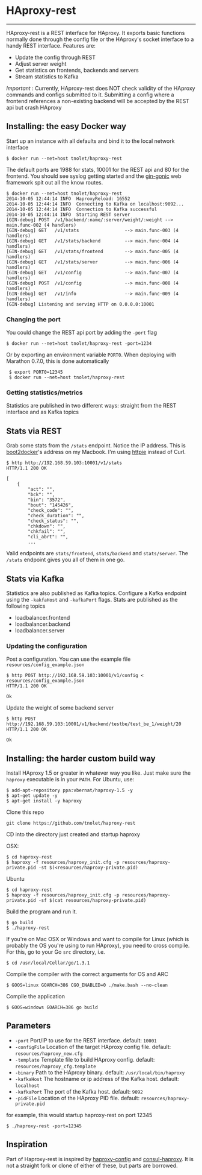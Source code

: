 # HAproxy-rest
---

HAproxy-rest is a REST interface for HAproxy. It exports basic functions normally done through the config file or the
HAproxy's socket interface to a handy REST interface. Features are:

-   Update the config through REST
-   Adjust server weight
-   Get statistics on frontends, backends and servers
-   Stream statistics to Kafka

*Important* : Currently, HAproxy-rest does NOT check validity of the HAproxy commands and configs submitted to it.
Submitting a config where a frontend references a non-existing backend will be accepted by the REST api but crash HAproxy

## Installing: the easy Docker way

Start up an instance with all defaults and bind it to the local network interface

    $ docker run --net=host tnolet/haproxy-rest


The default ports are 1988 for stats, 10001 for the REST api and 80 for the frontend. You should see syslog getting started
and the [gin-gonic](https://github.com/gin-gonic/gin) web framework spit out all the know routes.
 
    $ docker run --net=host tnolet/haproxy-rest
    2014-10-05 12:44:14 INFO  HaproxyReload: 16552
    2014-10-05 12:44:14 INFO  Connecting to Kafka on localhost:9092...
    2014-10-05 12:44:14 INFO  Connection to Kafka successful
    2014-10-05 12:44:14 INFO  Starting REST server
    [GIN-debug] POST  /v1/backend/:name/:server/weight/:weight --> main.func·002 (4 handlers)
    [GIN-debug] GET   /v1/stats                 --> main.func·003 (4 handlers)
    [GIN-debug] GET   /v1/stats/backend         --> main.func·004 (4 handlers)
    [GIN-debug] GET   /v1/stats/frontend        --> main.func·005 (4 handlers)
    [GIN-debug] GET   /v1/stats/server          --> main.func·006 (4 handlers)
    [GIN-debug] GET   /v1/config                --> main.func·007 (4 handlers)
    [GIN-debug] POST  /v1/config                --> main.func·008 (4 handlers)
    [GIN-debug] GET   /v1/info                  --> main.func·009 (4 handlers)
    [GIN-debug] Listening and serving HTTP on 0.0.0.0:10001
### Changing the port

You could change the REST api port by adding the `-port` flag

    $ docker run --net=host tnolet/haproxy-rest -port=1234

Or by exporting an environment variable `PORT0`. When deploying with Marathon 0.7.0, this is done automatically
     
     $ export PORT0=12345
     $ docker run --net=host tnolet/haproxy-rest

### Getting statistics/metrics

Statistics are published in two different ways: straight from the REST interface and as Kafka topics

## Stats via REST
     
Grab some stats from the `/stats` endpoint. Notice the IP address. This is [boot2docker](https://github.com/boot2docker/boot2docker)'s address on my Macbook. I'm using [httpie](https://github.com/jakubroztocil/httpie) instead of Curl.

    $ http http://192.168.59.103:10001/v1/stats
    HTTP/1.1 200 OK
    
    [
        {
            "act": "", 
            "bck": "", 
            "bin": "3572", 
            "bout": "145426", 
            "check_code": "", 
            "check_duration": "", 
            "check_status": "", 
            "chkdown": "", 
            "chkfail": "", 
            "cli_abrt": "", 
            ...
            
Valid endpoints are `stats/frontend`, `stats/backend` and `stats/server`. The `/stats` endpoint gives you all of them
in one go.

## Stats via Kafka

Statistics are also published as Kafka topics. Configure a Kafka endpoint using the `-kakfaHost` and `-kafkaPort` flags.
Stats are published as the following topics

- loadbalancer.frontend
- loadbalancer.backend
- loadbalancer.server

            
### Updating the configuration

Post a configuration. You can use the example file `resources/config_example.json`

    $ http POST http://192.168.59.103:10001/v1/config < resources/config_example.json 
    HTTP/1.1 200 OK
     
    Ok
    
Update the weight of some backend server

    $ http POST http://192.168.59.103:10001/v1/backend/testbe/test_be_1/weight/20
    HTTP/1.1 200 OK
    
    Ok

    
## Installing: the harder custom build way

Install HAproxy 1.5 or greater in whatever way you like. Just make sure the `haproxy` executable is in your `PATH`. For Ubuntu, use:


    $ add-apt-repository ppa:vbernat/haproxy-1.5 -y  
    $ apt-get update -y  
    $ apt-get install -y haproxy  


Clone this repo 

    git clone https://github.com/tnolet/haproxy-rest 

CD into the directory just created and startup haproxy

OSX:

    $ cd haproxy-rest
    $ haproxy -f resources/haproxy_init.cfg -p resources/haproxy-private.pid -st $(<resources/haproxy-private.pid)

Ubuntu

    $ cd haproxy-rest      
    $ haproxy -f resources/haproxy_init.cfg -p resources/haproxy-private.pid -sf $(cat resources/haproxy-private.pid)

    
Build the program and run it. 
 
    $ go build
    $ ./haproxy-rest

If you're on Mac OSX or Windows and want to compile for Linux (which is probably the OS 
you're using to run HAproxy), you need to cross compile. 
For this, go to your Go `src` directory, i.e.

    $ cd /usr/local/Cellar/go/1.3.1

Compile the compiler with the correct arguments for OS and ARC

    $ GOOS=linux GOARCH=386 CGO_ENABLED=0 ./make.bash --no-clean

Compile the application

    $ GOOS=windows GOARCH=386 go build 
 

## Parameters

* `-port` Port/IP to use for the REST interface. default: `10001`
* `-configFile` Location of the target HAproxy config file. default: `resources/haproxy_new.cfg`
* `-template` Template file to build HAproxy config. default: `resources/haproxy_cfg.template`
* `-binary` Path to the HAproxy binary. default: `/usr/local/bin/haproxy`
* `-kafkaHost` The hostname or ip address of the Kafka host. default: `localhost`
* `-kafkaPort` The port of the Kafka host. default: `9092`
* `-pidFile` Location of the HAproxy PID file. default: `resources/haproxy-private.pid`
    
for example, this would startup haproxy-rest on port 12345

    $ ./haproxy-rest -port=12345

## Inspiration

Part of Haproxy-rest is inspired by [haproxy-config](https://github.com/jbuchbinder/haproxy-config) and
[consul-haproxy](https://github.com/hashicorp/consul-haproxy). It is not a straight fork or clone of either of these,
but parts are borrowed.